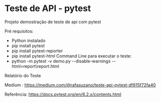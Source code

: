 # Teste de API - pytest
Projeto demostração de teste de api com pytest

Pré requisitos:
  - Python instalado
  - pip install pytest
  - pip install pytest-reporter
 -  pip install pytest-html
Command Line para executar o teste:
  - python -m pytest -v demo.py --disable-warnings  --html=report\report.html

Relatório do Teste

Medium : https://medium.com/@rafasuzano/teste-api-pytest-df815f72fa40

Referência: https://docs.pytest.org/en/6.2.x/contents.html
